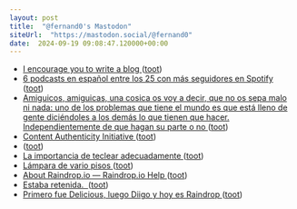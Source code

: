 ```yaml
---
layout: post
title:  "@fernand0's Mastodon"
siteUrl:  "https://mastodon.social/@fernand0"
date:  2024-09-19 09:08:47.120000+00:00
---
```

*  [I encourage you to write a blog ](https://ounapuu.ee/posts/2024/09/06/blog) ([toot](https://mastodon.social/@fernand0/113163431255569780))
*  [6 podcasts en español entre los 25 con más seguidores en Spotify ](https://joseantoniogelado.com/2024/09/02/6-podcasts-en-espanol-entre-los-25-con-mas-seguidores-en-spotify) ([toot](https://mastodon.social/@fernand0/113163331199055283))
*  [Amiguicos, amiguicas, una cosica os voy a decir, que no os sepa malo ni nada: uno de los problemas que tiene el mundo es que está lleno de gente diciéndoles a los demás lo que tienen que hacer. Independientemente de que hagan su parte o no ](https://mastodon.social/@fernand0/113163254625218449) ([toot](https://mastodon.social/@fernand0/113163254625218449))
*  [Content Authenticity Initiative ](https://contentauthenticity.org) ([toot](https://mastodon.social/@fernand0/113163078229576963))
*  [ ](https://masto.es/@macosas) ([toot](https://mastodon.social/@fernand0/113162663102194447))
*  [La importancia de teclear adecuadamente ](https://www.enriquedans.com/2024/09/la-importancia-de-teclear-adecuadamente.htm) ([toot](https://mastodon.social/@fernand0/113162360739805478))
*  [Lámpara de vario pisos ](https://www.flickr.com/photos/fernand0/53982358734) ([toot](https://mastodon.social/@fernand0/113161688905309154))
*  [About Raindrop.io ― Raindrop.io Help ](https://help.raindrop.io/abou) ([toot](https://mastodon.social/@fernand0/113161649254337107))
*  [Estaba retenida.  ](https://avecesunafoto.wordpress.com/2024/09/18/estaba-retenida) ([toot](https://mastodon.social/@fernand0/113159826324314722))
*  [Primero fue Delicious, luego Diigo y hoy es Raindrop ](https://www.consultorartesano.com/2024/09/primero-fue-delicious-luego-diigo-y-hoy-es-raindrop.htm) ([toot](https://mastodon.social/@fernand0/113159793844749646))
